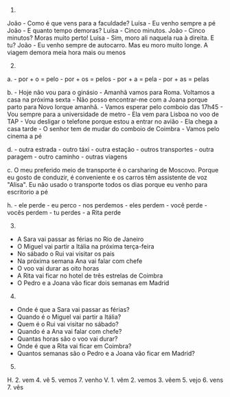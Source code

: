 1.
  João - Como é que vens para a faculdade?
  Luísa - Eu venho sempre a pé
  João - E quanto tempo demoras?
  Luísa - Cinco minutos.
  João - Cinco minutos? Moras muito perto!
  Luísa - Sim, moro ali naquela rua à direita. E tu?
  João - Eu venho sempre de autocarro. Mas eu moro muito longe. A viagem demora meia hora mais ou menos

2.
  a.
    - por + o = pelo
    - por + os = pelos
    - por + a = pela
    - por + as = pelas

  b.
    - Hoje não vou para o ginásio
    - Amanhã vamos para Roma. Voltamos a casa na próxima sexta
    - Não posso encontrar-me com a Joana porque parto para Novo Iorque amanhã.
    - Vamos esperar pelo comboio das 17h45
    - Vou sempre para a universidade de metro
    - Ela vem para Lisboa no voo de TAP
    - Vou desligar o telefone porque estou a entrar no avião
    - Ela chega a casa tarde
    - O senhor tem de mudar do comboio de Coimbra
    - Vamos pelo cinema a pé

  d.
    - outra estrada
    - outro táxi
    - outra estação
    - outros transportes
    - outra paragem
    - outro caminho
    - outras viagens

  c. 
    O meu preferido meio de transporte é o carsharing de Moscovo. Porque eu gosto de conduzir, é conveniente e os carros têm assistente de voz "Alisa". Eu não usado o transporte todos os dias porque eu venho para escritorio a pé

  h.
    - ele perde
    - eu perco
    - nos perdemos
    - eles perdem
    - você perde
    - vocês perdem
    - tu perdes
    - a Rita perde

3.
  - A Sara vai passar as férias no Rio de Janeiro
  - O Miguel vai partir a Itália na próxima terça-feira
  - No sábado o Rui vai visitar os pais
  - Na próxima semana Ana vai falar com chefe
  - O voo vai durar as oito horas
  - A Rita vai ficar no hotel de três estrelas de Coimbra
  - O Pedro e a Joana vão ficar dois semanas em Madrid

4.
  - Onde é que a Sara vai passar as férias?
  - Quando é o Miguel vai partir a Itália?
  - Quem é o Rui vai visitar no sábado?
  - Quando é a Ana vai falar com chefe?
  - Quantas horas são o voo vai durar?
  - Onde é que a Rita vai ficar em Coimbra?
  - Quantos semanas são o Pedro e a Joana vão ficar em Madrid?

5.
  H.
    2. vem
    4. vê
    5. vemos
    7. venho
  V.
    1. vêm
    2. vemos
    3. vêem
    5. vejo
    6. vens
    7. vês